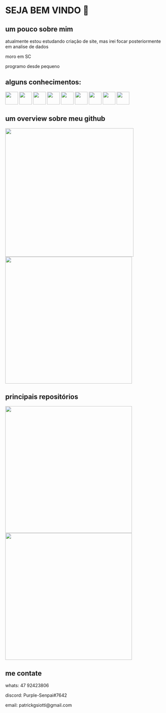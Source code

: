 <h1>SEJA BEM VINDO 👋</h1>
<div>
  <h2>um pouco sobre mim</h2>
  <p>atualmente estou estudando criação de site, mas irei focar posteriormente em analise de dados</p>
  <p>moro em SC</p>
  <p>programo desde pequeno</p>
</div>
<div>
  <h2>alguns conhecimentos:</h2>
  <a target="_blank" href="https://pt.wikipedia.org/wiki/HTML5"><img src="https://cdn.jsdelivr.net/gh/devicons/devicon/icons/html5/html5-original.svg" width="40"></a>
  <a target="_blank" href="https://pt.wikipedia.org/wiki/CSS3#:~:text=CSS3%20é%20a%20terceira%20mais,web%20(página%20de%20internet)."><img src="https://cdn.jsdelivr.net/gh/devicons/devicon/icons/css3/css3-plain.svg" width="40"></a>
  <a target="_blank" href="https://www.python.org"><img src="https://cdn.jsdelivr.net/gh/devicons/devicon/icons/python/python-original.svg" width="40"></a>
  <a target="_blank" href="https://flask.palletsprojects.com/en/2.1.x/"><img src="https://cdn.jsdelivr.net/gh/devicons/devicon/icons/flask/flask-original.svg" width="40"></a>
  <a target="_blank" href="https://git-scm.com"><img src="https://cdn.jsdelivr.net/gh/devicons/devicon/icons/git/git-original.svg" width="40"></a>
  <a target="_blank" href="https://id.heroku.com/login"><img src="https://cdn.jsdelivr.net/gh/devicons/devicon/icons/heroku/heroku-plain.svg" width="40"></a>
  <a target="_blank" href="https://pt.wikipedia.org/wiki/Linux"><img src="https://cdn.jsdelivr.net/gh/devicons/devicon/icons/linux/linux-original.svg" width="40"></a>
  <a target="_blank" href="https://www.selenium.dev"><img src="https://cdn.jsdelivr.net/gh/devicons/devicon/icons/selenium/selenium-original.svg" width="40"></a>
  <a target="_blank" href="https://code.visualstudio.com"><img src="https://cdn.jsdelivr.net/gh/devicons/devicon/icons/vscode/vscode-original.svg" width="40"></a>
</div>
<div>
  <h2>um overview sobre meu github</h2>
  <a href="https://github.com/patrick-siotti"><img src="https://github-readme-stats.vercel.app/api?username=patrick-siotti&show_icons=true&theme=dark" width="405"></a>
  <a href="https://github.com/patrick-siotti"><img src="https://github-readme-stats.vercel.app/api/top-langs/?username=patrick-siotti&layout=compact&theme=dark" width="400"></a>
</div>
<div>
  <h2>principais repositórios</h2>
  <a href="https://github.com/patrick-siotti/projetos_python"><img src="https://github-readme-stats.vercel.app/api/pin/?username=patrick-siotti&repo=projetos_python&theme=dark" width="400"></a>
  <a href="https://github.com/patrick-siotti/projeto-sites"><img src="https://github-readme-stats.vercel.app/api/pin/?username=patrick-siotti&repo=projeto-sites&theme=dark" width="400"></a>
</div>
<div>
  <h2>me contate</h2>
  <p>whats: 47 92423806</p>
  <p>discord: Purple-Senpai#7642</p>
  <p>email: patrickgsiotti@gmail.com</p>
</div>
